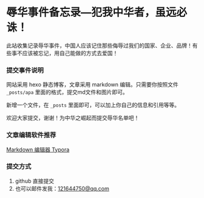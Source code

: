 # 辱华事件备忘录—犯我中华者，虽远必诛！
此站收集记录辱华事件，中国人应该记住那些侮辱过我们的国家、企业、品牌！有些事不应该被忘记，用自己能做的方式去爱国！



### 提交事件说明

网站采用 hexo 静态博客，文章采用 markdown 编辑。只需要你按照文件` _posts/apa` 里面的格式，提交md文件和图片即可。

新增一个文件，在 `_posts` 里面即可，可以加上你自己的信息和引用等等。

欢迎大家提交，谢谢！为中华之崛起而提交辱华名单吧！



### 文章编辑软件推荐



[Markdown 编辑器 Typora](https://www.typora.io/)



### 提交方式

1. github 直接提交
2. 也可以邮件发我：121644750@qq.com